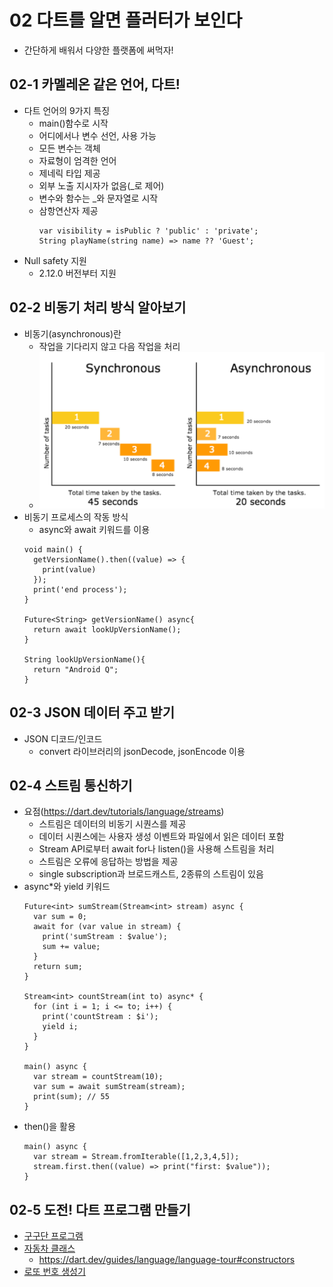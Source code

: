 # 02 다트를 알면 플러터가 보인다
  - 간단하게 배워서 다양한 플랫폼에 써먹자!
## 02-1 카멜레온 같은 언어, 다트!
  - 다트 언어의 9가지 특징
    - main()함수로 시작
    - 어디에서나 변수 선언, 사용 가능
    - 모든 변수는 객체
    - 자료형이 엄격한 언어
    - 제네릭 타입 제공
    - 외부 노출 지시자가 없음(_로 제어)
    - 변수와 함수는 _와 문자열로 시작
    - 삼항연산자 제공
      ```
      var visibility = isPublic ? 'public' : 'private';
      String playName(string name) => name ?? 'Guest';
      ```
  - Null safety 지원
    - 2.12.0 버전부터 지원
## 02-2 비동기 처리 방식 알아보기
  - 비동기(asynchronous)란
    - 작업을 기다리지 않고 다음 작업을 처리
    - ![sync vs async](img/sync-vs-sync.png)
  - 비동기 프로세스의 작동 방식
    - async와 await 키워드를 이용
    ``` 
    void main() {
      getVersionName().then((value) => {
        print(value)
      });
      print('end process');
    }
    
    Future<String> getVersionName() async{
      return await lookUpVersionName();
    }
    
    String lookUpVersionName(){
      return "Android Q";
    }
    ```
## 02-3 JSON 데이터 주고 받기
  - JSON 디코드/인코드
    - convert 라이브러리의 jsonDecode, jsonEncode 이용
## 02-4 스트림 통신하기
  - 요점(https://dart.dev/tutorials/language/streams)
    - 스트림은 데이터의 비동기 시퀀스를 제공
    - 데이터 시퀀스에는 사용자 생성 이벤트와 파일에서 읽은 데이터 포함
    - Stream API로부터 await for나 listen()을 사용해 스트림을 처리
    - 스트림은 오류에 응답하는 방법을 제공
    - single subscription과 브로드캐스트, 2종류의 스트림이 있음
  - async*와 yield 키워드
    ``` 
    Future<int> sumStream(Stream<int> stream) async {
      var sum = 0;
      await for (var value in stream) {
        print('sumStream : $value');
        sum += value;
      }
      return sum;
    }
    
    Stream<int> countStream(int to) async* {
      for (int i = 1; i <= to; i++) {
        print('countStream : $i');
        yield i;
      }
    }
    
    main() async {
      var stream = countStream(10);
      var sum = await sumStream(stream);
      print(sum); // 55
    }
    ```
  - then()을 활용
    ``` 
    main() async {
      var stream = Stream.fromIterable([1,2,3,4,5]);
      stream.first.then((value) => print("first: $value"));
    }
    ```
## 02-5 도전! 다트 프로그램 만들기
  - [구구단 프로그램](../Chapter2/53p_gugudan.dart)
  - [자동차 클래스](../Chapter2/54p_car.dart)
    - https://dart.dev/guides/language/language-tour#constructors
  - [로또 번호 생성기](../Chapter2/56p_lottery.dart)